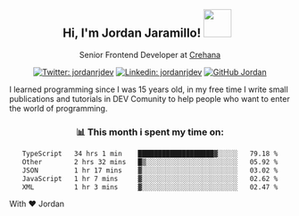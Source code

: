 <div align="center">
<h2 style="margin-right:10px;">Hi, I'm Jordan Jaramillo! <img src="https://media.giphy.com/media/Wj7lNjMNDxSmc/source.gif" width="50" > </h2>

<p>Senior Frontend Developer at <a href="https://www.crehana.com/">Crehana</a></p>

[![Twitter: jordanrjdev](https://img.shields.io/twitter/follow/jordanrjdev?style=social)](https://twitter.com/jordanrjdev)
[![Linkedin: jordanrjdev](https://img.shields.io/badge/-jordanrjdev-blue?style=flat-square&logo=Linkedin&logoColor=white&link=https://www.linkedin.com/in/jordanrjdev/)](https://www.linkedin.com/in/jordanrjdev/)
[![GitHub Jordan](https://img.shields.io/github/followers/jnadroj?label=follow&style=social)](https://github.com/jnadroj)

</div>
I learned programming since I was 15 years old, in my free time I write small publications and tutorials in DEV Comunity to help people who want to enter the world of programming.

<div align="center">

### 📊 **This month i spent my time on:**

<!--START_SECTION:waka-->

```txt
TypeScript   34 hrs 1 min    ███████████████████▓░░░░░   79.18 %
Other        2 hrs 32 mins   █▒░░░░░░░░░░░░░░░░░░░░░░░   05.92 %
JSON         1 hr 17 mins    ▓░░░░░░░░░░░░░░░░░░░░░░░░   03.02 %
JavaScript   1 hr 7 mins     ▓░░░░░░░░░░░░░░░░░░░░░░░░   02.62 %
XML          1 hr 3 mins     ▓░░░░░░░░░░░░░░░░░░░░░░░░   02.47 %
```

<!--END_SECTION:waka-->

</div>

With ❤️ Jordan
